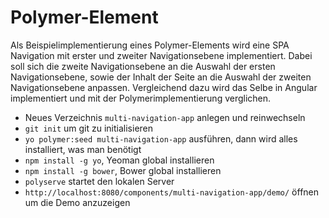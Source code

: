 # Polymer-Element

Als Beispielimplementierung eines Polymer-Elements wird eine SPA Navigation mit erster und zweiter Navigationsebene implementiert.
Dabei soll sich die zweite Navigationsebene an die Auswahl der ersten Navigationsebene, sowie der Inhalt der Seite an die Auswahl der zweiten Navigationsebene anpassen.
Vergleichend dazu wird das Selbe in Angular implementiert und mit der Polymerimplementierung verglichen.

- Neues Verzeichnis `multi-navigation-app` anlegen und reinwechseln
- `git init` um git zu initialisieren
- `yo polymer:seed multi-navigation-app` ausführen, dann wird alles installiert, was man benötigt
- `npm install -g yo`, Yeoman global installieren
- `npm install -g bower`, Bower global installieren
- `polyserve` startet den lokalen Server
- `http://localhost:8080/components/multi-navigation-app/demo/` öffnen um die Demo anzuzeigen
